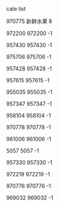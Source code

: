 cate list

970775 新鲜水果 8

972200 972200 -1

957430 957430 -1

975706 975706 -1

957428 957428 -1

957615 957615 -1

955035 955035 -1

957347 957347 -1

958104 958104 -1

970778 970778 -1

961006 961006 -1

5057 5057 -1

957330 957330 -1

972219 972219 -1

970776 970776 -1

969032 969032 -1

